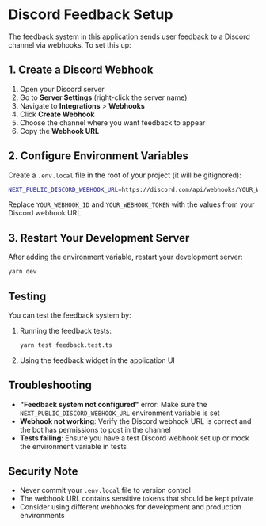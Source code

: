 # Discord Feedback Setup

The feedback system in this application sends user feedback to a Discord channel via webhooks. To set this up:

## 1. Create a Discord Webhook

1. Open your Discord server
2. Go to **Server Settings** (right-click the server name)
3. Navigate to **Integrations** > **Webhooks**
4. Click **Create Webhook**
5. Choose the channel where you want feedback to appear
6. Copy the **Webhook URL**

## 2. Configure Environment Variables

Create a `.env.local` file in the root of your project (it will be gitignored):

```bash
NEXT_PUBLIC_DISCORD_WEBHOOK_URL=https://discord.com/api/webhooks/YOUR_WEBHOOK_ID/YOUR_WEBHOOK_TOKEN
```

Replace `YOUR_WEBHOOK_ID` and `YOUR_WEBHOOK_TOKEN` with the values from your Discord webhook URL.

## 3. Restart Your Development Server

After adding the environment variable, restart your development server:

```bash
yarn dev
```

## Testing

You can test the feedback system by:

1. Running the feedback tests:
   ```bash
   yarn test feedback.test.ts
   ```

2. Using the feedback widget in the application UI

## Troubleshooting

- **"Feedback system not configured"** error: Make sure the `NEXT_PUBLIC_DISCORD_WEBHOOK_URL` environment variable is set
- **Webhook not working**: Verify the Discord webhook URL is correct and the bot has permissions to post in the channel
- **Tests failing**: Ensure you have a test Discord webhook set up or mock the environment variable in tests

## Security Note

- Never commit your `.env.local` file to version control
- The webhook URL contains sensitive tokens that should be kept private
- Consider using different webhooks for development and production environments 